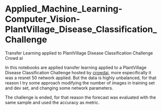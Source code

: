 # Applied_Machine_Learning-Computer_Vision-PlantVillage_Disease_Classification_Challenge
Transfer Learning applied to PlantVillage Disease Classification Challenge Crowd ai


In this notebooks are applied transfer learning applied to a PlantVillage Disease Classification Challenge hosted by [crowdai](https://www.crowdai.org/challenges/plantvillage-disease-classification-challenge), more especifically it was a resnet 50  network  applied.  But the data is highly unbalanced, for that reason I try some approach modifying the number of images in training set and dev set, and changing some network parameters.

The challenge is ended, for that reason the forecast was evaluated with the same sample and used the accuracy as metric.
